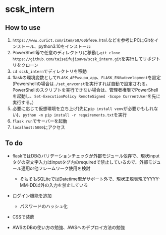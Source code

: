 # scsk_intern
## How to use
1. `https://www.curict.com/item/60/60bfe0e.html`などを参考にPCにGitをインストール、python3.10をインストール
2. PowerShell等で任意のディレクトリに移動し`git clone https://github.com/taiseifujisawa/scsk_intern.git`を実行してリポジトリをクローン
3. `cd scsk_intern`でディレクトリを移動
4. flaskの環境変数として`FLASK_APP=supu_app`、`FLASK_ENV=development`を設定(Powershellの場合は`./set_envconst`を実行すれば自動で設定される。PowerShellのスクリプトを実行できない場合は、管理者権限でPowerShellを起動し、`Set-ExecutionPolicy RemoteSigned -Scope CurrentUser`を先に実行する。)
5. 必要に応じて仮想環境を立ち上げ(先に`pip install venv`が必要かもしれない)、`python -m pip install -r requirements.txt`を実行
6. `flask run`でサーバーを起動
7. `localhost:5000`にアクセス

## To do
- flaskではDBのバリデーションチェックが外部モジュール依存で、現状inputタグの空文字入力はinputタグ内のrequiredで禁止しているので、外部モジュール適用or他フレームワーク使用を検討
  - そもそもSQLiteではDatetime型がサポート外で、現状正規表現でYYYY-MM-DD以外の入力を禁止している
- ログイン機能を追加
  - パスワードのハッシュ化
- CSSで装飾

- AWSのDBの使い方の勉強、AWSへのデプロイ方法の勉強
